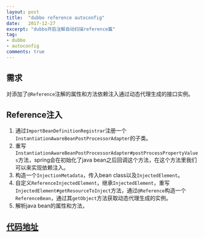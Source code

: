 ```yaml
---
layout: post
title:  "dubbo reference autoconfig"
date:   2017-12-27
excerpt: "dubbo开启注解自动扫描reference篇"
tag:
- dubbo
- autoconfig
comments: true
---
```


## 需求

对添加了```@Reference```注解的属性和方法依赖注入通过动态代理生成的接口实例。


## Reference注入

1. 通过```ImportBeanDefinitionRegistrar```注册一个```InstantiationAwareBeanPostProcessorAdapter```的子类。
2. 重写```InstantiationAwareBeanPostProcessorAdapter#postProcessPropertyValues```方法，spring会在初始化了java bean之后回调这个方法，在这个方法里我们可以来实现依赖注入。
3. 构造一个```InjectionMetadata```，传入bean class以及```InjectedElement```。
4. 自定义```ReferenceInjectedElement```，继承```InjectedElement```，重写```InjectedElement#getResourceToInject```方法，通过```@Reference```构造一个```ReferenceBean```，通过其```getObject```方法获取动态代理生成的实例。
4. 解析java bean的属性和方法，

## [代码地址](https://github.com/justice-code/dubbo-spring-boot-autoconfig)
